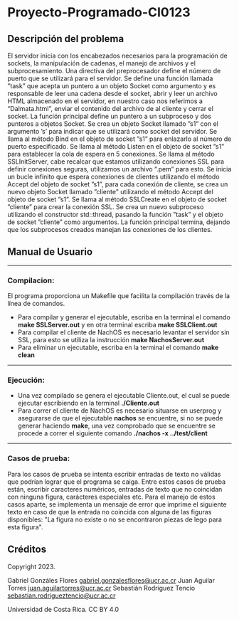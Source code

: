 # Proyecto-Programado-CI0123

## **Descripción del problema**

El servidor inicia con los encabezados necesarios para la programación de sockets, la manipulación de cadenas, el manejo de archivos y el subprocesamiento. Una directiva del preprocesador define el número de puerto que se utilizará para el servidor. Se define una función llamada ”task” que acepta un puntero a un objeto Socket como argumento y es responsable de leer una cadena desde el socket, abrir y leer un archivo HTML almacenado en el servidor, en nuestro caso nos referimos a “Dalmata.html”, enviar el contenido del archivo de al cliente y cerrar el socket. La función principal define un puntero a un subproceso y dos punteros a objetos Socket. Se crea un objeto Socket llamado ”s1” con el argumento ’s’ para indicar que se utilizará como socket del servidor. Se llama al método Bind en el objeto de socket ”s1” para enlazarlo al número de puerto especificado. Se llama al método Listen en el objeto de socket ”s1” para establecer la cola de espera en 5 conexiones. Se llama al método SSLInitServer, cabe recalcar que estamos utilizando conexiones SSL para definir conexiones seguras, utilizamos un archivo “.pem” para esto. Se inicia un bucle infinito que espera conexiones de clientes utilizando el método Accept del objeto de socket ”s1”, para cada conexión de cliente, se crea un nuevo objeto Socket llamado ”cliente" utilizando el método Accept del objeto de socket ”s1”. Se llama al método SSLCreate en el objeto de socket ”cliente” para crear la conexión SSL. Se crea un nuevo subproceso utilizando el constructor std::thread, pasando la función ”task” y el objeto de socket ”cliente” como argumentos. La función principal termina, dejando que los subprocesos creados manejan las conexiones de los clientes.


## **Manual de Usuario**

---

### **Compilacion:**

El programa proporciona un Makefile que facilita la compilación través de la línea de comandos.
* Para compilar y generar el ejecutable, escriba en la terminal el comando **make SSLServer.out** y en otra terminal escriba **make SSLClient.out**
* Para compilar el cliente de NachOS es necesario levantar el servidor sin SSL, para esto se utiliza la instrucción **make NachosServer.out**
* Para eliminar un ejecutable, escriba en la terminal el comando **make clean**

---

### **Ejecución:**

* Una vez compilado se genera el ejecutable Cliente.out, el cual se puede ejecutar escribiendo en la terminal **./Cliente.out**
* Para correr el cliente de NachOS es necesario situarse en userprog y asegurarse de que el ejecutable **nachos** se encuentre, si no se puede generar haciendo **make**, una vez comprobado que se encuentre se procede a correr el siguiente comando **./nachos -x ../test/client**

---

### **Casos de prueba:**

Para los casos de prueba se intenta escribir entradas de texto no válidas que podrían lograr que el programa se caiga. Entre estos casos de prueba están, escribir caracteres numéricos, entradas de texto que no coincidan con ninguna figura, carácteres especiales etc. Para el manejo de estos casos aparte, se implementa un mensaje de error que imprime el siguiente texto en caso de que la entrada no coincida con alguna de las figuras disponibles: "La figura no existe o no se encontraron piezas de lego para esta figura".

## **Créditos**

Copyright 2023.

Gabriel Gonzáles Flores <gabriel.gonzalesflores@ucr.ac.cr>
Juan Aguilar Torres <juan.aguilartorres@ucr.ac.cr>
Sebastián Rodríguez Tencio <sebastian.rodrigueztencio@ucr.ac.cr>

Universidad de Costa Rica. CC BY 4.0
